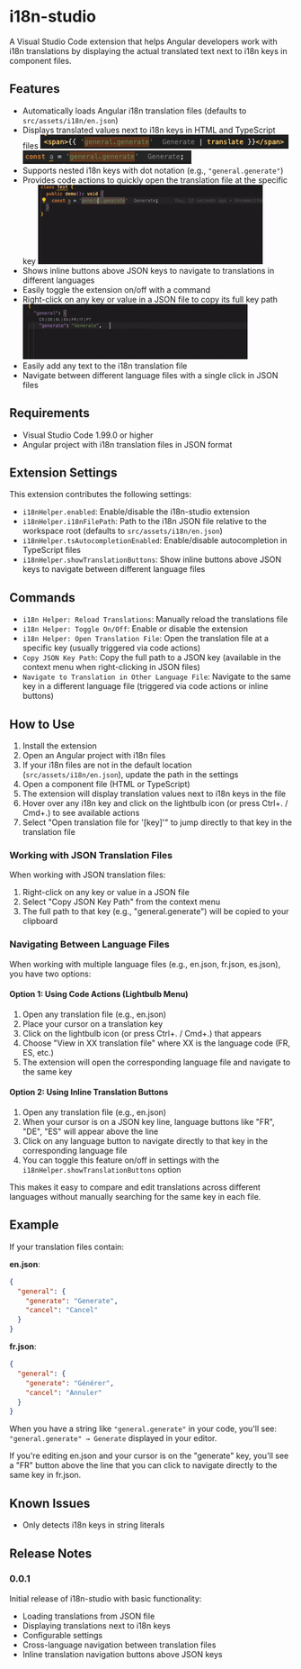 # i18n-studio

A Visual Studio Code extension that helps Angular developers work with i18n translations by displaying the actual translated text next to i18n keys in component files.

## Features

- Automatically loads Angular i18n translation files (defaults to `src/assets/i18n/en.json`)
- Displays translated values next to i18n keys in HTML and TypeScript files
![](https://github.com/AdrienAudouard/vscode-i18n-helper/blob/main/images/html-translated-label.png?raw=true)
![](https://github.com/AdrienAudouard/vscode-i18n-helper/blob/main/images/ts-translated-label.png?raw=true)
- Supports nested i18n keys with dot notation (e.g., `"general.generate"`)
- Provides code actions to quickly open the translation file at the specific key
![](https://github.com/AdrienAudouard/vscode-i18n-helper/blob/main/images/go-to-action.gif?raw=true)
- Shows inline buttons above JSON keys to navigate to translations in different languages
- Easily toggle the extension on/off with a command
- Right-click on any key or value in a JSON file to copy its full key path
![](https://github.com/AdrienAudouard/vscode-i18n-helper/blob/main/images/copy-key-path.gif?raw=true)
- Easily add any text to the i18n translation file
- Navigate between different language files with a single click in JSON files

## Requirements

- Visual Studio Code 1.99.0 or higher
- Angular project with i18n translation files in JSON format

## Extension Settings

This extension contributes the following settings:

* `i18nHelper.enabled`: Enable/disable the i18n-studio extension
* `i18nHelper.i18nFilePath`: Path to the i18n JSON file relative to the workspace root (defaults to `src/assets/i18n/en.json`)
* `i18nHelper.tsAutocompletionEnabled`: Enable/disable autocompletion in TypeScript files
* `i18nHelper.showTranslationButtons`: Show inline buttons above JSON keys to navigate between different language files

## Commands

* `i18n Helper: Reload Translations`: Manually reload the translations file
* `i18n Helper: Toggle On/Off`: Enable or disable the extension
* `i18n Helper: Open Translation File`: Open the translation file at a specific key (usually triggered via code actions)
* `Copy JSON Key Path`: Copy the full path to a JSON key (available in the context menu when right-clicking in JSON files)
* `Navigate to Translation in Other Language File`: Navigate to the same key in a different language file (triggered via code actions or inline buttons)

## How to Use

1. Install the extension
2. Open an Angular project with i18n files
3. If your i18n files are not in the default location (`src/assets/i18n/en.json`), update the path in the settings
4. Open a component file (HTML or TypeScript)
5. The extension will display translation values next to i18n keys in the file
6. Hover over any i18n key and click on the lightbulb icon (or press Ctrl+. / Cmd+.) to see available actions
7. Select "Open translation file for '[key]'" to jump directly to that key in the translation file

### Working with JSON Translation Files

When working with JSON translation files:

1. Right-click on any key or value in a JSON file
2. Select "Copy JSON Key Path" from the context menu
3. The full path to that key (e.g., "general.generate") will be copied to your clipboard

### Navigating Between Language Files

When working with multiple language files (e.g., en.json, fr.json, es.json), you have two options:

#### Option 1: Using Code Actions (Lightbulb Menu)
1. Open any translation file (e.g., en.json)
2. Place your cursor on a translation key
3. Click on the lightbulb icon (or press Ctrl+. / Cmd+.) that appears
4. Choose "View in XX translation file" where XX is the language code (FR, ES, etc.)
5. The extension will open the corresponding language file and navigate to the same key

#### Option 2: Using Inline Translation Buttons
1. Open any translation file (e.g., en.json)
2. When your cursor is on a JSON key line, language buttons like "FR", "DE", "ES" will appear above the line
3. Click on any language button to navigate directly to that key in the corresponding language file
4. You can toggle this feature on/off in settings with the `i18nHelper.showTranslationButtons` option

This makes it easy to compare and edit translations across different languages without manually searching for the same key in each file.

## Example

If your translation files contain:

**en.json**:
```json
{
  "general": {
    "generate": "Generate",
    "cancel": "Cancel"
  }
}
```

**fr.json**:
```json
{
  "general": {
    "generate": "Générer",
    "cancel": "Annuler"
  }
}
```

When you have a string like `"general.generate"` in your code, you'll see: `"general.generate" → Generate` displayed in your editor.

If you're editing en.json and your cursor is on the "generate" key, you'll see a "FR" button above the line that you can click to navigate directly to the same key in fr.json.

## Known Issues

- Only detects i18n keys in string literals

## Release Notes

### 0.0.1

Initial release of i18n-studio with basic functionality:
- Loading translations from JSON file
- Displaying translations next to i18n keys
- Configurable settings
- Cross-language navigation between translation files
- Inline translation navigation buttons above JSON keys
